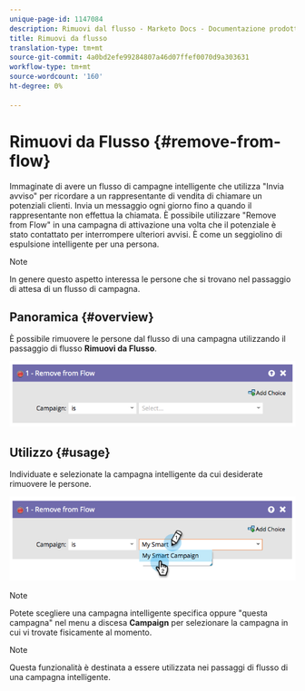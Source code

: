 ```yaml
---
unique-page-id: 1147084
description: Rimuovi dal flusso - Marketo Docs - Documentazione prodotto
title: Rimuovi da flusso
translation-type: tm+mt
source-git-commit: 4a0bd2efe99284807a46d07ffef0070d9a303631
workflow-type: tm+mt
source-wordcount: '160'
ht-degree: 0%

---
```



# Rimuovi da Flusso {#remove-from-flow}

Immaginate di avere un flusso di campagne intelligente che utilizza &quot;Invia avviso&quot; per ricordare a un rappresentante di vendita di chiamare un potenziali clienti. Invia un messaggio ogni giorno fino a quando il rappresentante non effettua la chiamata. È possibile utilizzare &quot;Remove from Flow&quot; in una campagna di attivazione una volta che il potenziale è stato contattato per interrompere ulteriori avvisi. È come un seggiolino di espulsione intelligente per una persona.

>[!NOTE]
>
>In genere questo aspetto interessa le persone che si trovano nel passaggio di attesa di un flusso di campagna.

## Panoramica {#overview}

È possibile rimuovere le persone dal flusso di una campagna utilizzando il passaggio di flusso **Rimuovi da Flusso**.

![](assets/image2014-9-22-17-3a10-3a21.png)

## Utilizzo {#usage}

Individuate e selezionate la campagna intelligente da cui desiderate rimuovere le persone.

![](assets/image2014-9-22-17-3a10-3a28.png)

>[!NOTE]
>
>Potete scegliere una campagna intelligente specifica oppure &quot;questa campagna&quot; nel menu a discesa **Campaign** per selezionare la campagna in cui vi trovate fisicamente al momento.

>[!NOTE]
>
>Questa funzionalità è destinata a essere utilizzata nei passaggi di flusso di una campagna intelligente.
